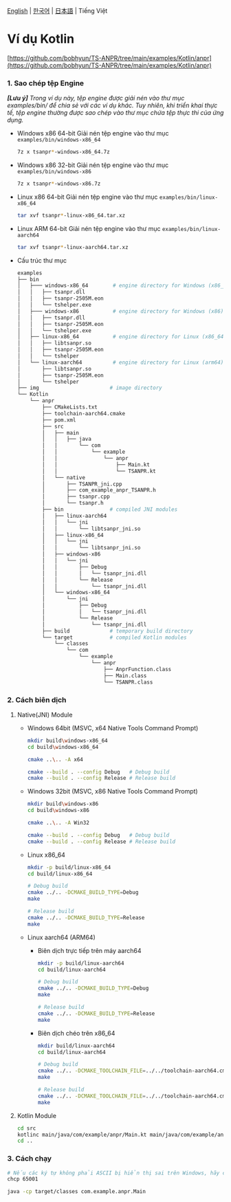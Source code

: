 [English](../../) | [한국어](../ko-KR/) | [日本語](../ja-JP/) | Tiếng Việt

# Ví dụ Kotlin

[https://github.com/bobhyun/TS-ANPR/tree/main/examples/Kotlin/anpr](https://github.com/bobhyun/TS-ANPR/tree/main/examples/Kotlin/anpr)

### 1. Sao chép tệp Engine

_**[Lưu ý]** Trong ví dụ này, tệp engine được giải nén vào thư mục examples/bin/ để chia sẻ với các ví dụ khác. Tuy nhiên, khi triển khai thực tế, tệp engine thường được sao chép vào thư mục chứa tệp thực thi của ứng dụng._

- Windows x86 64-bit
  Giải nén tệp engine vào thư mục `examples/bin/windows-x86_64`
  ```sh
  7z x tsanpr*-windows-x86_64.7z
  ```
- Windows x86 32-bit
  Giải nén tệp engine vào thư mục `examples/bin/windows-x86`
  ```sh
  7z x tsanpr*-windows-x86.7z
  ```
- Linux x86 64-bit
  Giải nén tệp engine vào thư mục `examples/bin/linux-x86_64`
  ```sh
  tar xvf tsanpr*-linux-x86_64.tar.xz
  ```
- Linux ARM 64-bit
  Giải nén tệp engine vào thư mục `examples/bin/linux-aarch64`
  ```sh
  tar xvf tsanpr*-linux-aarch64.tar.xz
  ```
- Cấu trúc thư mục
  ```sh
  examples
  ├── bin
  │   ├─── windows-x86_64        # engine directory for Windows (x86_64)
  │   │   ├── tsanpr.dll
  │   │   ├── tsanpr-2505M.eon
  │   │   └── tshelper.exe
  │   ├─── windows-x86           # engine directory for Windows (x86)
  │   │   ├── tsanpr.dll
  │   │   ├── tsanpr-2505M.eon
  │   │   └── tshelper.exe
  │   ├── linux-x86_64           # engine directory for Linux (x86_64)
  │   │   ├── libtsanpr.so
  │   │   ├── tsanpr-2505M.eon
  │   │   └── tshelper
  │   └── linux-aarch64          # engine directory for Linux (arm64)
  │       ├── libtsanpr.so
  │       ├── tsanpr-2505M.eon
  │       └── tshelper
  ├── img                       # image directory
  └── Kotlin
      └── anpr
          ├── CMakeLists.txt
          ├── toolchain-aarch64.cmake
          ├── pom.xml
          ├── src
          │   ├── main
          │   │   ├── java
          │   │       └── com
          │   │           └── example
          │   │               └── anpr
          │   │                   ├── Main.kt
          │   │                   └── TSANPR.kt
          │   └── native
          │       ├── TSANPR_jni.cpp
          │       ├── com_example_anpr_TSANPR.h
          │       ├── tsanpr.cpp
          │       └── tsanpr.h
          ├── bin               # compiled JNI modules
          │   ├── linux-aarch64
          │   │   └── jni
          │   │       └── libtsanpr_jni.so
          │   ├── linux-x86_64
          │   │   └── jni
          │   │       └── libtsanpr_jni.so
          │   ├── windows-x86
          │   │   └── jni
          │   │       ├── Debug
          │   │       │   └── tsanpr_jni.dll
          │   │       └── Release
          │   │           └── tsanpr_jni.dll
          │   └── windows-x86_64
          │       └── jni
          │           ├── Debug
          │           │   └── tsanpr_jni.dll
          │           └── Release
          │               └── tsanpr_jni.dll
          ├── build             # temporary build directory
          └── target            # compiled Kotlin modules
              └── classes
                  └── com
                      └── example
                          └── anpr
                              ├── AnprFunction.class
                              ├── Main.class
                              └── TSANPR.class
  ```

### 2. Cách biên dịch

1. Native(JNI) Module

   - Windows 64bit (MSVC, x64 Native Tools Command Prompt)

     ```sh
     mkdir build\windows-x86_64
     cd build\windows-x86_64

     cmake ..\.. -A x64

     cmake --build . --config Debug   # Debug build
     cmake --build . --config Release # Release build
     ```

   - Windows 32bit (MSVC, x86 Native Tools Command Prompt)

     ```sh
     mkdir build\windows-x86
     cd build\windows-x86

     cmake ..\.. -A Win32

     cmake --build . --config Debug   # Debug build
     cmake --build . --config Release # Release build
     ```

   - Linux x86_64

     ```sh
     mkdir -p build/linux-x86_64
     cd build/linux-x86_64

     # Debug build
     cmake ../.. -DCMAKE_BUILD_TYPE=Debug
     make

     # Release build
     cmake ../.. -DCMAKE_BUILD_TYPE=Release
     make
     ```

   - Linux aarch64 (ARM64)

     - Biên dịch trực tiếp trên máy aarch64

       ```sh
       mkdir -p build/linux-aarch64
       cd build/linux-aarch64

       # Debug build
       cmake ../.. -DCMAKE_BUILD_TYPE=Debug
       make

       # Release build
       cmake ../.. -DCMAKE_BUILD_TYPE=Release
       make
       ```

     - Biên dịch chéo trên x86_64

       ```sh
       mkdir build/linux-aarch64
       cd build/linux-aarch64

       # Debug build
       cmake ../.. -DCMAKE_TOOLCHAIN_FILE=../../toolchain-aarch64.cmake -DCMAKE_BUILD_TYPE=Debug
       make

       # Release build
       cmake ../.. -DCMAKE_TOOLCHAIN_FILE=../../toolchain-aarch64.cmake -DCMAKE_BUILD_TYPE=Release
       make
       ```

2. Kotlin Module

   ```sh
   cd src
   kotlinc main/java/com/example/anpr/Main.kt main/java/com/example/anpr/TSANPR.kt -d ../target/classes
   cd ..
   ```

### 3. Cách chạy

```sh
# Nếu các ký tự không phải ASCII bị hiển thị sai trên Windows, hãy chạy lệnh này.
chcp 65001

java -cp target/classes com.example.anpr.Main
```
